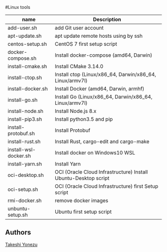 #Linux tools

| name | Description |
|---|---|
| add-user.sh | add Git user account |
| apt-update.sh | apt update remote hosts using by ssh |
| centos-setup.sh | CentOS 7 first setup script |
| docker-compose.sh | Install docker-compose (amd64, Darwin) |
| install-cmake.sh | Install CMake 3.14.0 |
| install-ctop.sh | Install ctop (Linux/x86_64, Darwin/x86_64, Linux/armv7l) |
| install-docker.sh | Install Docker (amd64, Darwin, armhf) |
| install-go.sh | Install Go (Linux/x86_64, Darwin/x86_64, Linux/armv7l) |
| install-node.sh | Install Node.js 8.x |
| install-pip3.sh | Install python3.5 and pip |
| install-protobuf.sh | Install Protobuf |
| install-rust.sh | Install Rust, cargo-edit and cargo-make |
| install-wsl-docker.sh | Install docker on Windows10 WSL |
| install-yarn.sh | Install Yarn |
| oci-desktop.sh | OCI (Oracle Cloud Infrastructure) Install Ubuntu-Desktop script |
| oci-setup.sh | OCI (Oracle Cloud Infrastructure) first Setup script |
| rmi-docker.sh | remove docker images |
| unbuntu-setup.sh | Ubuntu first setup script |

## Authors
[Takeshi Yonezu](https://github.com/tkyonezu)
